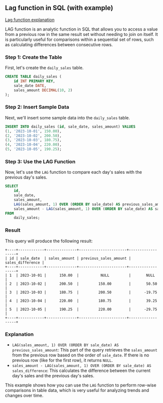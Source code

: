 ## Lag function in SQL (with example)

[Lag function explanation](https://www.sqlshack.com/sql-lag-function-overview-and-examples/)

LAG function is an analytic function in SQL that allows you to access a value from a previous row in the same result set without needing to join on itself. It is particularly useful for comparisons within a sequential set of rows, such as calculating differences between consecutive rows.

### Step 1: Create the Table

First, let's create the `daily_sales` table.

```sql
CREATE TABLE daily_sales (
    id INT PRIMARY KEY,
    sale_date DATE,
    sales_amount DECIMAL(10, 2)
);
```

### Step 2: Insert Sample Data

Next, we'll insert some sample data into the `daily_sales` table.

```sql
INSERT INTO daily_sales (id, sale_date, sales_amount) VALUES
(1, '2023-10-01', 150.00),
(2, '2023-10-02', 200.50),
(3, '2023-10-03', 180.75),
(4, '2023-10-04', 220.00),
(5, '2023-10-05', 190.25);
```

### Step 3: Use the LAG Function

Now, let's use the `LAG` function to compare each day's sales with the previous day's sales.

```sql
SELECT
    id,
    sale_date,
    sales_amount,
    LAG(sales_amount, 1) OVER (ORDER BY sale_date) AS previous_sales_amount,
    sales_amount - LAG(sales_amount, 1) OVER (ORDER BY sale_date) AS sales_difference
FROM
    daily_sales;
```

### Result

This query will produce the following result:

```
+----+------------+--------------+----------------------+------------------+
| id | sale_date  | sales_amount | previous_sales_amount | sales_difference |
+----+------------+--------------+----------------------+------------------+
| 1  | 2023-10-01 |      150.00  |          NULL         |       NULL       |
| 2  | 2023-10-02 |      200.50  |         150.00        |       50.50      |
| 3  | 2023-10-03 |      180.75  |         200.50        |      -19.75      |
| 4  | 2023-10-04 |      220.00  |         180.75        |       39.25      |
| 5  | 2023-10-05 |      190.25  |         220.00        |      -29.75      |
+----+------------+--------------+----------------------+------------------+
```

### Explanation

- `LAG(sales_amount, 1) OVER (ORDER BY sale_date) AS previous_sales_amount`: This part of the query retrieves the `sales_amount` from the previous row based on the order of `sale_date`. If there is no previous row (like for the first row), it returns `NULL`.
- `sales_amount - LAG(sales_amount, 1) OVER (ORDER BY sale_date) AS sales_difference`: This calculates the difference between the current day's sales and the previous day's sales.

This example shows how you can use the `LAG` function to perform row-wise comparisons in table data, which is very useful for analyzing trends and changes over time.

